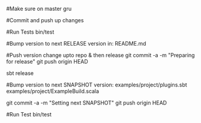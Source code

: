 


#Make sure on master
gru

#Commit and push up changes

#Run Tests
bin/test

#Bump version to next RELEASE version in:
  README.md

#Push version change upto repo & then release
git commit -a -m "Preparing for release"
git push origin HEAD

sbt release

#Bump version to next SNAPSHOT version:
  examples/project/plugins.sbt
  examples/project/ExampleBuild.scala

git commit -a -m "Setting next SNAPSHOT"
git push origin HEAD


#Run Test
bin/test

